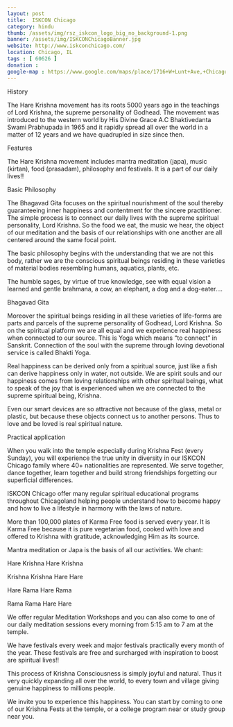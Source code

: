 ```yaml
---
layout: post
title: 	ISKCON Chicago
category: hindu
thumb: /assets/img/rsz_iskcon_logo_big_no_background-1.png
banner: /assets/img/ISKCONChicagoBanner.jpg
website: http://www.iskconchicago.com/
location: Chicago, IL
tags : [ 60626 ]
donation : 
google-map : https://www.google.com/maps/place/1716+W+Lunt+Ave,+Chicago,+IL+60626/data=!4m2!3m1!1s0x880fd1b6b36f8009:0x5de3b50a3cc7271a?sa=X&ved=0CB4Q8gEwAGoVChMI6uuviL7JxwIVCVc-Ch1pKQ41
---
```


History

The Hare Krishna movement has its roots 5000 years ago in the teachings of Lord Krishna, the supreme personality of Godhead.  The movement was introduced to the western world by His Divine Grace A.C Bhaktivedanta Swami Prabhupada in 1965 and it rapidly spread all over the world in a matter of 12 years and we have quadrupled in size since then.

Features

The Hare Krishna movement includes mantra meditation (japa), music (kirtan), food (prasadam), philosophy and festivals. It is a part of our daily lives!!

Basic Philosophy

The Bhagavad Gita focuses on the spiritual nourishment of the soul thereby guaranteeing inner happiness and contentment for the sincere practitioner. The simple process is to connect our daily lives with the supreme spiritual personality, Lord Krishna. So the food we eat, the music we hear, the object of our meditation and the basis of our relationships with one another are all centered around the same focal point.

The basic philosophy begins with the understanding that we are not this body, rather we are the conscious spiritual beings residing in these varieties of material bodies resembling humans, aquatics, plants, etc.

The humble sages, by virtue of true knowledge, see with equal vision a learned and gentle brahmana, a cow, an elephant, a dog and a dog-eater….

 Bhagavad Gita

Moreover the spiritual beings residing in all these varieties of life-forms are parts and parcels of the supreme personality of Godhead, Lord Krishna. So on the spiritual platform we are all equal and we experience real happiness when connected to our source. This is Yoga which means “to connect” in Sanskrit. Connection of the soul with the supreme through loving devotional service is called Bhakti Yoga. 

Real happiness can be derived only from a spiritual source, just like a fish can derive happiness only in water, not outside. We are spirit souls and our happiness comes from loving relationships with other spiritual beings, what to speak of the joy that is experienced when we are connected to the supreme spiritual being, Krishna.

Even our smart devices are so attractive not because of the glass, metal or plastic, but because these objects connect us to another persons.  Thus to love and be loved is real spiritual nature.

Practical application

When you walk into the temple especially during Krishna Fest (every Sunday), you will experience the true unity in diversity in our ISKCON Chicago family where 40+ nationalities are represented. We serve together, dance together, learn together and build strong friendships forgetting our superficial differences.

ISKCON Chicago offer many regular spiritual educational programs throughout Chicagoland helping people understand how to become happy and how to live a lifestyle in harmony with the laws of nature.

More than 100,000 plates of Karma Free food is served every year. It is Karma Free because it is pure vegetarian food, cooked with love and offered to Krishna with gratitude, acknowledging Him as its source.

Mantra meditation or Japa is the basis of all our activities. We chant:

Hare Krishna Hare Krishna

Krishna Krishna Hare Hare

Hare Rama Hare Rama

Rama Rama Hare Hare

We offer regular Meditation Workshops and you can also come to one of our daily meditation sessions every morning from 5:15 am to 7 am at the temple.

We have festivals every week and major festivals practically every month of the year. These festivals are free and surcharged with inspiration to boost are spiritual lives!!

This process of Krishna Consciousness is simply joyful and natural. Thus it very quickly expanding all over the world, to every town and village giving genuine happiness to millions people.

We invite you to experience this happiness. You can start by coming to one of our Krishna Fests at the temple, or a college program near or study group near you.